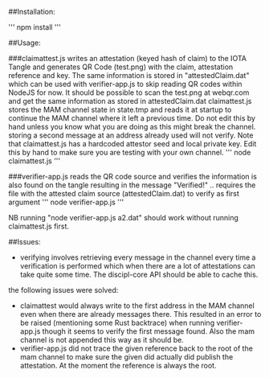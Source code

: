 ##Installation:

'''
npm install
'''

##Usage:

###claimattest.js
writes an attestation (keyed hash of claim) to the IOTA Tangle and generates QR Code (test.png) with the claim, attestation reference and key. The same information is stored in "attestedClaim.dat"
which can be used with verifier-app.js to skip reading QR codes within NodeJS for now. It should be possible to scan the test.png at webqr.com and get the same information as stored in attestedClaim.dat
claimattest.js stores the MAM channel state in state.tmp and reads it at startup to continue the MAM channel where it left a previous time. Do not edit this by hand unless you know what you are doing as this might break the channel.
storing a second message at an address already used will not verify. Note that claimattest.js has a hardcoded attestor seed and local private key. Edit this by hand to make sure you are testing with your own channel.
'''
node claimattest.js
'''

###verifier-app.js
reads the QR code source and verifies the information is also found on the tangle resulting in the message "Verified!" .. requires the file with the attested claim source (attestedClaim.dat) to verify as first argument
'''
node verifier-app.js
'''

NB running "node verifier-app.js a2.dat" should work without running claimattest.js first.

##Issues:

- verifying involves retrieving every message in the channel every time a verification is performed which when there are a lot of attestations
can take quite some time. The discipl-core API should be able to cache this.

the following issues were solved:
- claimattest would always write to the first address in the MAM channel even when there are already messages there. This resulted in an error to be raised (mentioning some Rust backtrace) when running verifier-app.js though it seems to verify the first message found. Also the mam channel is not appended this way as it should be.
- verifier-app.js did not trace the given reference back to the root of the mam channel to make sure the given did actually did publish the attestation. At the moment the reference is always the root.
